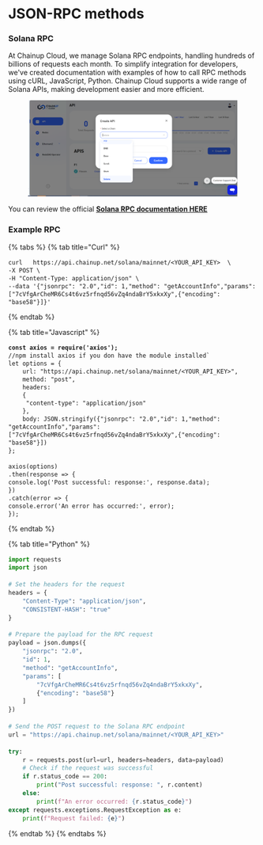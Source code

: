 # JSON-RPC methods

### Solana RPC



At Chainup Cloud, we manage Solana RPC endpoints, handling hundreds of billions of requests each month. To simplify integration for developers, we've created documentation with examples of how to call RPC methods using cURL, JavaScript, Python.  Chainup Cloud supports a wide range of Solana APIs, making development easier and more efficient.

<figure><img src="../../.gitbook/assets/image (89).png" alt=""><figcaption></figcaption></figure>

You can review the official [**Solana RPC documentation HERE**](https://solana.com/docs/rpc)

### Example RPC

{% tabs %}
{% tab title="Curl" %}
```
curl   https://api.chainup.net/solana/mainnet/<YOUR_API_KEY>  \
-X POST \
-H "Content-Type: application/json" \
--data '{"jsonrpc": "2.0","id": 1,"method": "getAccountInfo","params": ["7cVfgArCheMR6Cs4t6vz5rfnqd56vZq4ndaBrY5xkxXy",{"encoding": "base58"}]}'
```
{% endtab %}

{% tab title="Javascript" %}
<pre class="language-javascript"><code class="lang-javascript"><strong>const axios = require('axios');
</strong>//npm install axios if you don have the module installed`
let options = {
    url: "https://api.chainup.net/solana/mainnet/&#x3C;YOUR_API_KEY>",
    method: "post",
    headers:
    { 
     "content-type": "application/json"
    },
    body: JSON.stringify({"jsonrpc": "2.0","id": 1,"method": "getAccountInfo","params": ["7cVfgArCheMR6Cs4t6vz5rfnqd56vZq4ndaBrY5xkxXy",{"encoding": "base58"}])
};

axios(options)
.then(response => {
console.log('Post successful: response:', response.data);
})
.catch(error => {
console.error('An error has occurred:', error);
});
</code></pre>
{% endtab %}

{% tab title="Python" %}
```python
import requests
import json

# Set the headers for the request
headers = {
    "Content-Type": "application/json",
    "CONSISTENT-HASH": "true"
}

# Prepare the payload for the RPC request
payload = json.dumps({
    "jsonrpc": "2.0",
    "id": 1,
    "method": "getAccountInfo",
    "params": [
        "7cVfgArCheMR6Cs4t6vz5rfnqd56vZq4ndaBrY5xkxXy",
        {"encoding": "base58"}
    ]
})

# Send the POST request to the Solana RPC endpoint
url = "https://api.chainup.net/solana/mainnet/<YOUR_API_KEY>"

try:
    r = requests.post(url=url, headers=headers, data=payload)
    # Check if the request was successful
    if r.status_code == 200:
        print("Post successful: response: ", r.content)
    else:
        print(f"An error occurred: {r.status_code}")
except requests.exceptions.RequestException as e:
    print(f"Request failed: {e}")

```
{% endtab %}
{% endtabs %}
